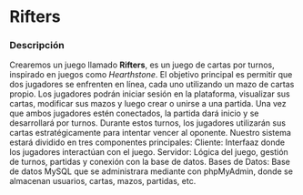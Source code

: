# Rifters

### Descripción

Crearemos un juego llamado **Rifters**, es un juego de cartas por turnos, inspirado en juegos como *Hearthstone*. El objetivo principal es permitir que dos jugadores se enfrenten en línea, cada uno utilizando un mazo de cartas propio. Los jugadores podrán iniciar sesión en la plataforma, visualizar sus cartas, modificar sus mazos y luego crear o unirse a una partida. Una vez que ambos jugadores estén conectados, la partida dará inicio y se desarrollará por turnos. Durante estos turnos, los jugadores utilizarán sus cartas estratégicamente para intentar vencer al oponente.
Nuestro sistema estará dividido en tres componentes principales:
Cliente: Interfaaz donde los jugadores interactúan con el juego.
Servidor: Lógica del juego, gestión de turnos, partidas y conexión con la base de datos.
Bases de Datos: Base de datos MySQL que se administrara mediante con phpMyAdmin, donde se almacenan usuarios, cartas, mazos, partidas, etc.
